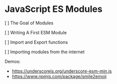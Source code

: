 # JavaScript ES Modules

[ ] The Goal of Modules

[ ] Writing A First ESM Module

[ ] Import and Export functions

[ ] Importing modules from the internet

Demos:
- https://underscorejs.org/underscore-esm-min.js
- https://www.npmjs.com/package/smile2emoji

